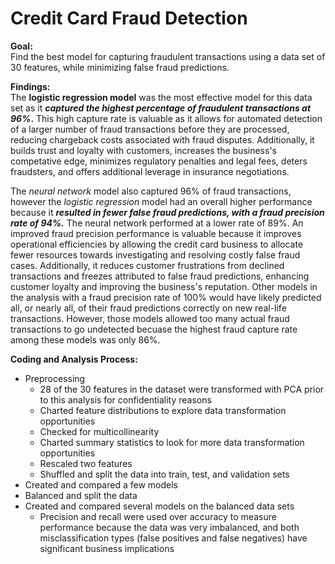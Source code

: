 # Credit Card Fraud Detection

**Goal:**<br>
Find the best model for capturing fraudulent transactions using a data set of 30 features, while minimizing false fraud predictions.


**Findings:**<br>
The **logistic regression model** was the most effective model for this data set as it **_captured the highest percentage of fraudulent transactions at 96%_.** This high capture rate is valuable as it allows for automated detection of a larger number of fraud transactions before they are processed, reducing chargeback costs associated with fraud disputes. Additionally, it builds trust and loyalty with customers, increases the business's competative edge, minimizes regulatory penalties and legal fees, deters fraudsters, and offers additional leverage in insurance negotiations.  

The _neural network_ model also captured 96% of fraud transactions, however the _logistic regression_ model had an overall higher performance because it **_resulted in fewer false fraud predictions, with a  fraud precision rate of 94%._** The neural network performed at a lower rate of 89%. An improved fraud precision performance is valuable because it improves operational efficiencies by allowing the credit card business to allocate fewer resources towards investigating and resolving costly false fraud cases. Additionally, it reduces customer frustrations from declined transactions and freezes attributed to false fraud predictions, enhancing customer loyalty and improving the business's reputation. Other models in the analysis with a fraud precision rate of 100% would have likely predicted all, or nearly all, of their fraud predictions correctly on new real-life transactions. However, those models allowed too many actual fraud transactions to go undetected becuase the highest fraud capture rate among these models was only 86%. 

**Coding and Analysis Process:**<br>
* Preprocessing
  * 28 of the 30 features in the dataset were transformed with PCA prior to this analysis for confidentiality reasons
  * Charted feature distributions to explore data transformation opportunities
  * Checked for multicollinearity 
  * Charted summary statistics to look for more data transformation opportunities
  * Rescaled two features
  * Shuffled and split the data into train, test, and validation sets
* Created and compared a few models
* Balanced and split the data
* Created and compared several models on the balanced data sets
  * Precision and recall were used over accuracy to measure performance because the data was very imbalanced, and both misclassification types (false positives and false negatives) have significant business implications



